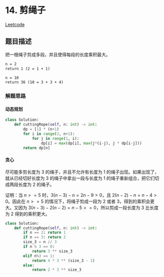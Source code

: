 
# 14. 剪绳子

[Leetcode](https://leetcode-cn.com/problems/jian-sheng-zi-lcof/submissions/)

## 题目描述

把一根绳子剪成多段，并且使得每段的长度乘积最大。

```html
n = 2
return 1 (2 = 1 + 1)

n = 10
return 36 (10 = 3 + 3 + 4)
```

### 解题思路

#### 动态规划

```python
class Solution:
    def cuttingRope(self, n: int) -> int:
        dp = [1] * (n+1)
        for i in range(2, n+1):
            for j in range(1, i):
                dp[i] = max(dp[i], max(j*(i-j), j * dp[i-j]))
        return dp[n]
```

#### 贪心

尽可能多剪长度为 $3$ 的绳子，并且不允许有长度为 $1$ 的绳子出现。如果出现了，就从已经切好长度为 $3$ 的绳子中拿出一段与长度为 $1$ 的绳子重新组合，把它们切成两段长度为 $2$ 的绳子。

证明：当 $n >= 5$ 时，$3(n - 3) - n = 2n - 9 > 0$，且 $2(n - 2) - n = n - 4 > 0$。因此在 $n >= 5$ 的情况下，将绳子剪成一段为 $2$ 或者 $3$，得到的乘积会更大。又因为 $3(n - 3) - 2(n - 2) = n - 5 >= 0$，所以剪成一段长度为 $3$ 比长度为 $2$ 得到的乘积更大。

```python
class Solution:
    def cuttingRope(self, n: int) -> int:
        if n == 2: return 1
        if n == 3: return 2
        size_3 = n // 3
        if n % 3 == 0:
            return 3 ** size_3
        elif n%3 == 1:
            return 4 * 3 ** (size_3 - 1)
        else:
            return 2 * 3 ** size_3
```
